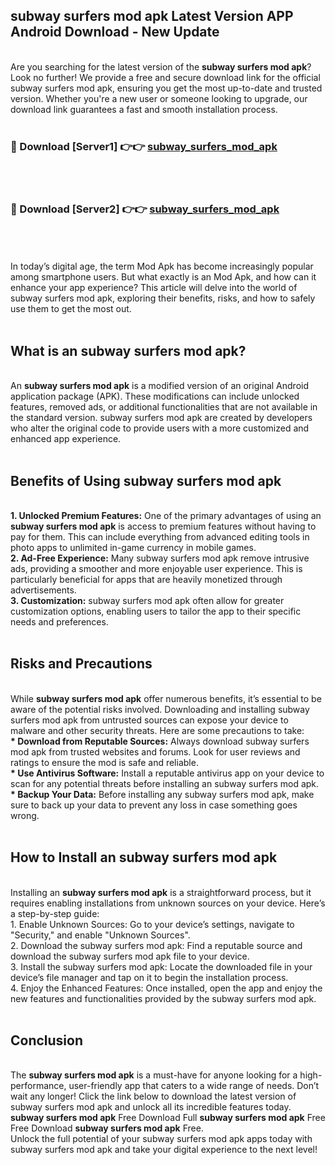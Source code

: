 ## subway surfers mod apk Latest Version APP Android Download - New Update
<br>
Are you searching for the latest version of the <strong>subway surfers mod apk</strong>? Look no further! We provide a free and secure download link for the official subway surfers mod apk, ensuring you get the most up-to-date and trusted version. Whether you're a new user or someone looking to upgrade, our download link guarantees a fast and smooth installation process.
<br>
<br>
<h3>🔴 Download [Server1] 👉👉 <a href="https://modyolo.store/subway+surfers+mod+apk">subway_surfers_mod_apk</a></h3><br>
<br>
<h3>🔴 Download [Server2] 👉👉 <a href="https://modyolo.store/subway+surfers+mod+apk">subway_surfers_mod_apk</a></h3><br>
<br>
<br>
In today’s digital age, the term Mod Apk has become increasingly popular among smartphone users. But what exactly is an Mod Apk, and how can it enhance your app experience? This article will delve into the world of subway surfers mod apk, exploring their benefits, risks, and how to safely use them to get the most out.
<br>
<br>
<h2>What is an subway surfers mod apk?</h2>
<br>
An <strong>subway surfers mod apk</strong> is a modified version of an original Android application package (APK). These modifications can include unlocked features, removed ads, or additional functionalities that are not available in the standard version. subway surfers mod apk are created by developers who alter the original code to provide users with a more customized and enhanced app experience.
<br>
<br>
<h2>Benefits of Using subway surfers mod apk</h2>
<br>
<strong> 1. Unlocked Premium Features:</strong> One of the primary advantages of using an <strong>subway surfers mod apk</strong> is access to premium features without having to pay for them. This can include everything from advanced editing tools in photo apps to unlimited in-game currency in mobile games.
<br>
<strong> 2. Ad-Free Experience:</strong> Many subway surfers mod apk remove intrusive ads, providing a smoother and more enjoyable user experience. This is particularly beneficial for apps that are heavily monetized through advertisements.
<br>
<strong> 3. Customization:</strong> subway surfers mod apk often allow for greater customization options, enabling users to tailor the app to their specific needs and preferences.
<br>
<br>
<h2>Risks and Precautions</h2>
<br>
While <strong>subway surfers mod apk</strong> offer numerous benefits, it’s essential to be aware of the potential risks involved. Downloading and installing subway surfers mod apk from untrusted sources can expose your device to malware and other security threats. Here are some precautions to take:
<br>
<strong> * Download from Reputable Sources:</strong> Always download subway surfers mod apk from trusted websites and forums. Look for user reviews and ratings to ensure the mod is safe and reliable.
<br>
<strong> * Use Antivirus Software:</strong> Install a reputable antivirus app on your device to scan for any potential threats before installing an subway surfers mod apk.
<br>
<strong> * Backup Your Data:</strong> Before installing any subway surfers mod apk, make sure to back up your data to prevent any loss in case something goes wrong.
<br>
<br>
<h2>How to Install an subway surfers mod apk</h2>
<br>
Installing an <strong>subway surfers mod apk</strong> is a straightforward process, but it requires enabling installations from unknown sources on your device. Here’s a step-by-step guide:
<br>
 1. Enable Unknown Sources: Go to your device’s settings, navigate to "Security," and enable "Unknown Sources".
<br>
 2. Download the subway surfers mod apk: Find a reputable source and download the subway surfers mod apk file to your device.
<br>
 3. Install the subway surfers mod apk: Locate the downloaded file in your device’s file manager and tap on it to begin the installation process.
<br>
 4. Enjoy the Enhanced Features: Once installed, open the app and enjoy the new features and functionalities provided by the subway surfers mod apk.
<br>
<br>
<h2><strong>Conclusion</strong></h2>
<br>
The <strong>subway surfers mod apk</strong> is a must-have for anyone looking for a high-performance, user-friendly app that caters to a wide range of needs. Don’t wait any longer! Click the link below to download the latest version of subway surfers mod apk and unlock all its incredible features today.
<br>
<strong>subway surfers mod apk</strong> Free Download Full <strong>subway surfers mod apk</strong> Free Free Download <strong>subway surfers mod apk</strong> Free.
<br>
Unlock the full potential of your subway surfers mod apk apps today with subway surfers mod apk and take your digital experience to the next level!